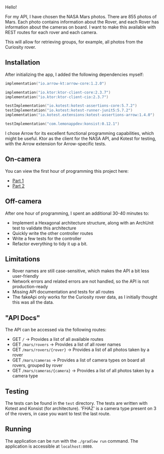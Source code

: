 Hello!

For my API, I have chosen the NASA Mars photos. There are 855 photos of Mars. Each photo contains information about the Rover, and each Rover has information about the cameras on board. I want to make this available with REST routes for each rover and each camera.

This will allow for retrieving groups, for example, all photos from the Curiosity rover.

## Installation
After initializing the app, I added the following dependencies myself:
```kotlin
implementation("io.arrow-kt:arrow-core:1.2.0")

implementation("io.ktor:ktor-client-core:2.3.7")
implementation("io.ktor:ktor-client-cio:2.3.7")

testImplementation("io.kotest:kotest-assertions-core:5.7.2")
testImplementation("io.kotest:kotest-runner-junit5:5.7.2")
implementation("io.kotest.extensions:kotest-assertions-arrow:1.4.0")

testImplementation("com.lemonappdev:konsist:0.12.1")
```

I chose Arrow for its excellent functional programming capabilities, which might be useful. Ktor as the client for the NASA API, and Kotest for testing, with the Arrow extension for Arrow-specific tests.

## On-camera
You can view the first hour of programming this project here:
- [Part 1](https://drive.google.com/file/d/1C1cdlVcHIz8AsOqlq0SZl18VUHWmA-np/view)
- [Part 2](https://drive.google.com/file/d/1EB-Rhe4ERNd7080eToTmEHPP8HTLV_cW/view)

## Off-camera
After one hour of programming, I spent an additional 30-40 minutes to:
- Implement a Hexagonal architecture structure, along with an ArchUnit test to validate this architecture
- Quickly write the other controller routes
- Write a few tests for the controller
- Refactor everything to tidy it up a bit.

## Limitations
- Rover names are still case-sensitive, which makes the API a bit less user-friendly
- Network errors and related errors are not handled, so the API is not production-ready
- Missing API documentation and tests for all routes
- The fakeApi only works for the Curiosity rover data, as I initially thought this was all the data.

## "API Docs"
The API can be accessed via the following routes:
- GET `/` -> Provides a list of all available routes
- GET `/mars/rovers` -> Provides a list of all rover names
- GET `/mars/rovers/{rover}` -> Provides a list of all photos taken by a rover
- GET `/mars/cameras` -> Provides a list of camera types on board all rovers, grouped by rover
- GET `/mars/cameras/{camera}` -> Provides a list of all photos taken by a camera type

## Testing
The tests can be found in the `test` directory. The tests are written with Kotest and Konsist (for architecture).
'FHAZ' is a camera type present on 3 of the rovers, in case you want to test the last route.

## Running
The application can be run with the `./gradlew run` command. The application is accessible at `localhost:8080`.

